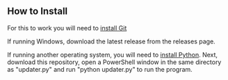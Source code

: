 ## How to Install

For this to work you will need to [install Git](https://git-scm.com/downloads)

If running Windows, download the latest release from the releases page.

If running another operating system, you will need to [install Python](https://www.python.org/downloads/). Next, download this repository, open a PowerShell window in the same directory as "updater.py" and run "python updater.py" to run the program.
